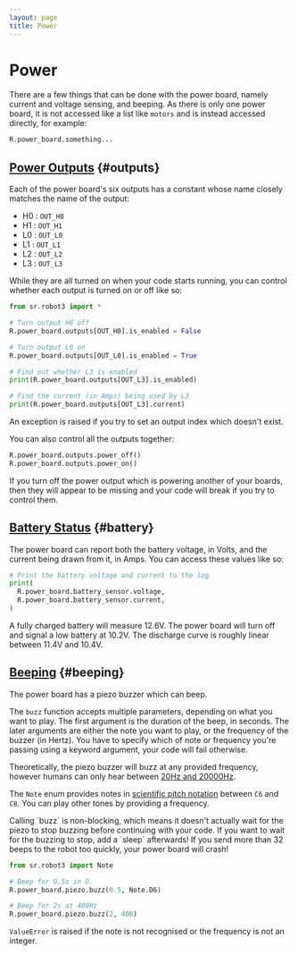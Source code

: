 ```yaml
---
layout: page
title: Power
---
```


Power
=====

There are a few things that can be done with the power board, namely current and voltage sensing, and beeping.
As there is only one power board, it is not accessed like a list like `motors` and is instead accessed directly, for example:

~~~~~ python
R.power_board.something...
~~~~~

[Power Outputs](#outputs) {#outputs}
-------

Each of the power board's six outputs has a constant whose name closely
 matches the name of the output:

* H0 : `OUT_H0`
* H1 : `OUT_H1`
* L0 : `OUT_L0`
* L1 : `OUT_L1`
* L2 : `OUT_L2`
* L3 : `OUT_L3`

While they are all turned on when your code starts running,
 you can control whether each output is turned on or off like so:

~~~~~ python
from sr.robot3 import *

# Turn output H0 off
R.power_board.outputs[OUT_H0].is_enabled = False

# Turn output L0 on
R.power_board.outputs[OUT_L0].is_enabled = True

# Find out whether L3 is enabled
print(R.power_board.outputs[OUT_L3].is_enabled)

# Find the current (in Amps) being used by L3
print(R.power_board.outputs[OUT_L3].current)
~~~~~

An exception is raised if you try to set an output index which doesn't exist.

You can also control all the outputs together:

~~~~~ python
R.power_board.outputs.power_off()
R.power_board.outputs.power_on()
~~~~~

<div class="warning">
  If you turn off the power output which is powering another of your boards,
  then they will appear to be missing and your code will break if you try to
  control them.
</div>


[Battery Status](#battery) {#battery}
-------

The power board can report both the battery voltage, in Volts, and the current being drawn from it, in Amps.
You can access these values like so:

~~~~~ python
# Print the battery voltage and current to the log
print(
  R.power_board.battery_sensor.voltage,
  R.power_board.battery_sensor.current,
)
~~~~~

A fully charged battery will measure 12.6V.
The power board will turn off and signal a low battery at 10.2V.
The discharge curve is roughly linear between 11.4V and 10.4V.


[Beeping](#beeping) {#beeping}
-------

The power board has a piezo buzzer which can beep.

The `buzz` function accepts multiple parameters, depending on what you
want to play. The first argument is the duration of the beep, in
seconds. The later arguments are either the note you want to play, or
the frequency of the buzzer (in Hertz). You have to specify which of
note or frequency you're passing using a keyword argument, your code
will fail otherwise.

Theoretically, the piezo buzzer will buzz at any provided frequency, however
humans can only hear between [20Hz and 20000Hz][pitch-range].

The `Note` enum provides notes in [scientific pitch notation][pitch-notation]
between `C6` and `C8`. You can play other tones by providing a frequency.

<div class="info" markdown="1">
  Calling `buzz` is non-blocking, which means it doesn't actually wait
  for the piezo to stop buzzing before continuing with your code. If you
  want to wait for the buzzing to stop, add a `sleep` afterwards!
  If you send more than 32 beeps to the robot too quickly, your power board will crash!
</div>

~~~~~ python
from sr.robot3 import Note

# Beep for 0.5s in D.
R.power_board.piezo.buzz(0.5, Note.D6)

# Beep for 2s at 400Hz
R.power_board.piezo.buzz(2, 400)
~~~~~

`ValueError` is raised if the note is not recognised or the frequency is not an integer.


[pitch-range]: https://en.wikipedia.org/wiki/Hearing_range#Humans
[pitch-notation]: https://en.wikipedia.org/wiki/Scientific_pitch_notation
